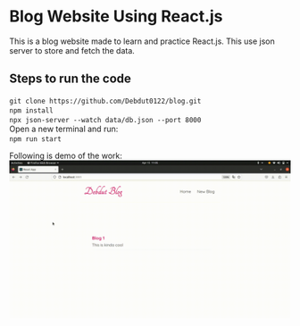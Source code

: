 # Blog Website Using React.js
This is a blog website made to learn and practice React.js. This use json server to store and fetch the data.
## Steps to run the code
`git clone https://github.com/Debdut0122/blog.git` </br>
`npm install`</br>
`npx json-server --watch data/db.json --port 8000`
</br>
Open a new terminal and run:</br>
`npm run start`

Following is demo of the work:</br>
![video](https://github.com/Debdut0122/blog/blob/master/public/demo.gif?raw=true)
